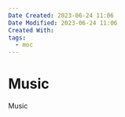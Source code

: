 ```yaml
---
Date Created: 2023-06-24 11:06
Date Modified: 2023-06-24 11:06
Created With: 
tags:
  - moc
---
```


# Music

Music
